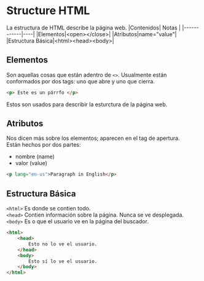 # Structure HTML
La estructura de HTML describe la página web.
|Contenidos| Notas |
|------------|----|
|Elementos|\<open>\</close>|
|Atributos|name="value"|
|Estructura Básica|\<html>\<head>\<body>|


## Elementos
Son aquellas cosas que están adentro de `<>`. Usualmente están conformados por dos tags: uno que abre y uno que cierra.
~~~html
<p> Este es un párrfo </p>
~~~
Estos son usados para describir la esturctura de la página web.

## Atributos
Nos dicen más sobre los elementos; aparecen en el tag de apertura.  
Están hechos por dos partes:
- nombre (name)
- valor (value)
~~~html
<p lang="en-us">Paragraph in English</p>
~~~

## Estructura Básica
`<html>` Es donde se contien todo.  
`<head>` Contien información sobre la página. Nunca se ve desplegada.  
`<body>` Es o que el usuario ve en la página del buscador.
~~~html
<html>
    <head>
        Esto no lo ve el usuario.
    </head>
    <body>
        Esto sí lo ve el usuario.
    </body>
</html>
~~~

